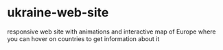# ukraine-web-site
responsive web site with animations and interactive map of Europe where you can hover on countries to get information about it

